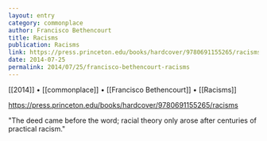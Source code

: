 ```yaml
---
layout: entry
category: commonplace
author: Francisco Bethencourt
title: Racisms
publication: Racisms
link: https://press.princeton.edu/books/hardcover/9780691155265/racisms
date: 2014-07-25
permalink: 2014/07/25/francisco-bethencourt-racisms
---
```


[[2014]] • [[commonplace]] • [[Francisco Bethencourt]] • [[Racisms]]

https://press.princeton.edu/books/hardcover/9780691155265/racisms

"The deed came before the word; racial theory only arose after centuries of practical racism."